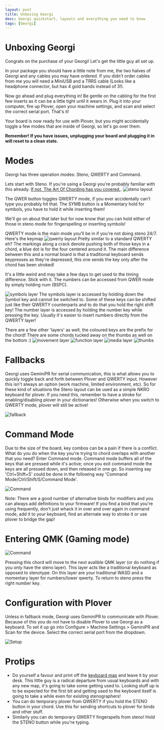 ```yaml
---
layout: post
title: Unboxing Georgi
desc: Georgi quickstart, layouts and everything you need to know
tags: [Georgi]
---
```


# Unboxing Georgi
Congrats on the purchase of your Georgi! Let's get the little guy all set up.

In your package you should have a little note from me, the two halves of Georgi and any cables you may have ordered. If you didn't order cables from me you will need a MiniUSB and a TRRS cable (Looks like a headphone connector, but has 4 gold bands instead of 3!).

Now go ahead and plug everything in! Be gentle on the cabling for the first few inserts as it can be a little tight until it wears in. Plug it into your computer, fire up Plover, open your machine settings, and scan and select the correct serial port. That's it!

Your board is now ready for use with Plover, but you might accidentally toggle a few modes that are inside of Georgi, so let's go over them.

**Remember! If you have issues, unplugging your board and plugging it in will reset to a clean state.**

# Modes
Georgi has three operation modes: Steno, QWERTY and Command.

Lets start with Steno. If you're using a Georgi you're probably familiar with this already. [If not, The Art Of Chording has you covered.](https://www.artofchording.com/).
![steno layout](/img/georgi/steno.png)

The QWER button toggles QWERTY mode, if you ever accidentally can't type you probably hit that.
The SYMB button is a Momentary hold for symbols, you have to hold it while inserting them!

We'll go on about that later but for now know that you can hold either of those in steno mode for fingerspelling or inserting symbols!

QWERTY mode is the main mode you'll be in if you're not doing steno 24/7. Here's the keymap
![qwerty layout](/img/georgi/qwerty.png)
Pretty similar to a standard QWERTY eh? The markings along a crack denote pushing both of those keys in a chord, a blue dot is for the four centered around it. The main difference between this and a normal board is that a traditional keyboard sends keypresses as they're depressed, this one sends the key only after the chord has been stroked!

It's a little weird and may take a few days to get used to the timing difference. Stick with it. 
The numbers can be accessed from QWER mode by simply holding num (BSPC).

![symbols layer](/img/georgi/symbol.png)
The symbols layer is accessed by holding down the Symbol key and cannot be switched to. Some of these keys can be shifted just like their QWERTY counterparts and to do that you hold the right shift key! The number layer is accessed by holding the number key while pressing the key. Usually it's easier to insert numbers directly from the QWERTY layer!


There are a few other 'layers' as well, the coloured keys are the prefix for the chord!
There are some chords tucked away on the thumbs as well on the bottom :)
![movement layer](/img/georgi/move.png)
![function layer](/img/georgi/function.png)
![media layer](/img/georgi/media.png)
![thumbs](/img/georgi/thumbs.png)

# Fallbacks

Georgi uses GeminiPR for serial communication, this is what allows you to quickly toggle back and forth between Plover and QWERTY input. However this isn't always an option (work machine, limited environment, etc). So for these kind of situations the Steno layout can be used as a simple NKRO keyboard for plover. If you need this, remember to have a stroke for enabling/disabling plover in your dictionaries! Otherwise when you switch to QWERTY mode, plover will still be active!

![fallback](/img/georgi/fallback.png)

# Command Mode

Due to the size of the board, key combos can be a pain if there is a conflict. What do you do when the key you're trying to chord overlaps with another that you need? Enter Command mode. Command mode buffers all of the keys that are pressed while it's active; once you exit command mode the keys are all pressed down, and then released in one go. So inserting say 'Ctrl+Shift+S' could be done in the following way 'Command Mode/Ctrl/Shift/S/Command Mode'.

![Command](/img/georgi/command.png)

Note: There are a good number of alternative binds for modifiers and you can always add definitions to your firmware! If you find a bind that you're using frequently, don't just whack it in over and over again in command mode, add it to your keyboard, find an alternate way to stroke it or use plover to bridge the gap!

# Entering QMK (Gaming mode)

![Command](/img/georgi/gaming.png)

Pressing this chord will move to the next avalible QMK layer (or do nothing if you only have the steno layer). This layer acts like a traditional keyboard as opposed to stenotype. On this layer are your traditional WASD and a momentary layer for numbers/lower qwerty. To return to steno press the right number key.

# Configuration with Plover
Unless in fallback mode, Georgi uses GeminiPR to communicate with Plover. Because of this you do not have to disable Plover to use Georgi as a keyboard. To set it up go into Configure > Machine Settings > GeminiPR and Scan for the device. Select the correct serial port from the dropdown.

![Setup](/img/georgi/setup.png)

# Protips
- Do yourself a favour and print off the [keyboard map](/img/georgi/keymap.png) and leave it by your desk. This little guy is a radical departure from usual keyboards and with any new map, it's going to take some getting used to. Looking stuff up is to be expected for the first bit and getting used to the keyboard itself is going to take a while even for existing stenographers!
- You can do temporary plover from QWERTY if you hold the STENO button in your chord. Use this for sending shortcuts to plover for binds and other stuff.
- Similarly you can do temporary QWERTY fingerspells from steno! Hold the STENO button while you're typing.
